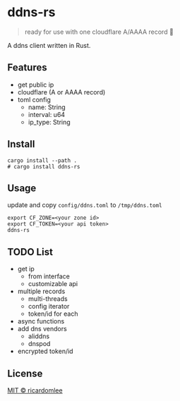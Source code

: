 # ddns-rs

> ready for use with one cloudflare A/AAAA record 🥰

A ddns client written in Rust.


## Features
 - get public ip
 - cloudflare (A or AAAA record)
 - toml config
    - name: String
    - interval: u64
    - ip_type: String


## Install

```shell
cargo install --path .
# cargo install ddns-rs
```


## Usage

update and copy `config/ddns.toml` to `/tmp/ddns.toml`

```shell
export CF_ZONE=<your zone id>
export CF_TOKEN=<your api token>
ddns-rs
```


## TODO List

 - get ip
    - from interface
    - customizable api
 - multiple records
    - multi-threads
    - config iterator
    - token/id for each
 - async functions
 - add dns vendors
    - aliddns
    - dnspod
 - encrypted token/id


## License

[MIT © ricardomlee](./LICENSE)
